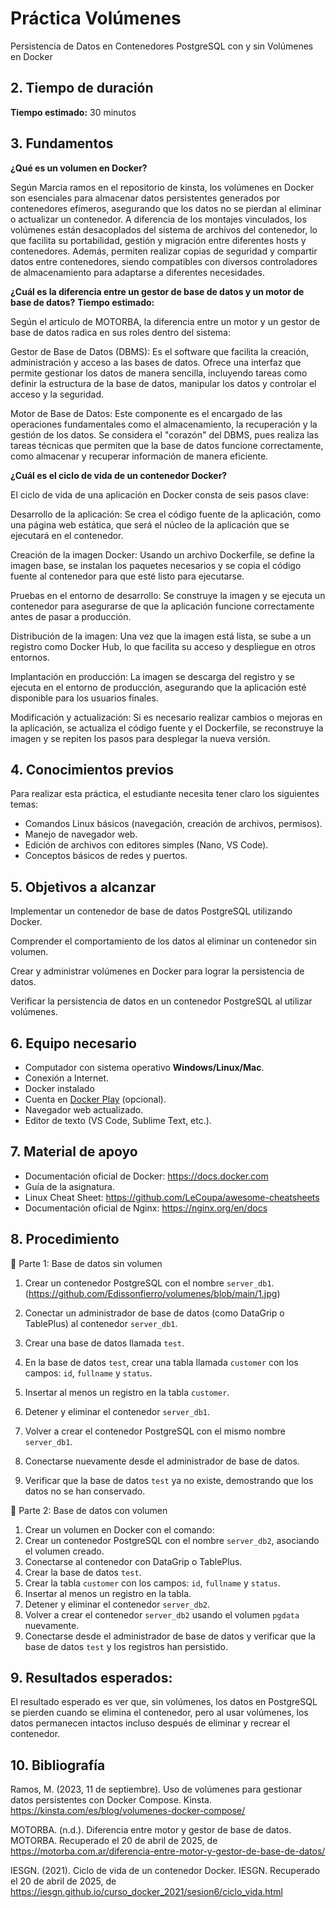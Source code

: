 
# Práctica Volúmenes

Persistencia de Datos en Contenedores PostgreSQL con y sin Volúmenes en Docker

## 2. Tiempo de duración  
**Tiempo estimado:** 30 minutos
## 3. Fundamentos  
**¿Qué es un volumen en Docker?**

Según Marcia ramos en el repositorio de kinsta, los volúmenes en Docker son esenciales para almacenar datos persistentes generados por contenedores efímeros, asegurando que los datos no se pierdan al eliminar o actualizar un contenedor. A diferencia de los montajes vinculados, los volúmenes están desacoplados del sistema de archivos del contenedor, lo que facilita su portabilidad, gestión y migración entre diferentes hosts y contenedores. Además, permiten realizar copias de seguridad y compartir datos entre contenedores, siendo compatibles con diversos controladores de almacenamiento para adaptarse a diferentes necesidades.

**¿Cuál es la diferencia entre un gestor de base de datos y un motor de base de datos?**
**Tiempo estimado:**

Según el artículo de MOTORBA, la diferencia entre un motor y un gestor de base de datos radica en sus roles dentro del sistema:

Gestor de Base de Datos (DBMS): Es el software que facilita la creación, administración y acceso a las bases de datos. Ofrece una interfaz que permite gestionar los datos de manera sencilla, incluyendo tareas como definir la estructura de la base de datos, manipular los datos y controlar el acceso y la seguridad.

Motor de Base de Datos: Este componente es el encargado de las operaciones fundamentales como el almacenamiento, la recuperación y la gestión de los datos. Se considera el "corazón" del DBMS, pues realiza las tareas técnicas que permiten que la base de datos funcione correctamente, como almacenar y recuperar información de manera eficiente.

**¿Cuál es el ciclo de vida de un contenedor Docker?**

El ciclo de vida de una aplicación en Docker consta de seis pasos clave:

Desarrollo de la aplicación: Se crea el código fuente de la aplicación, como una página web estática, que será el núcleo de la aplicación que se ejecutará en el contenedor.

Creación de la imagen Docker: Usando un archivo Dockerfile, se define la imagen base, se instalan los paquetes necesarios y se copia el código fuente al contenedor para que esté listo para ejecutarse.

Pruebas en el entorno de desarrollo: Se construye la imagen y se ejecuta un contenedor para asegurarse de que la aplicación funcione correctamente antes de pasar a producción.

Distribución de la imagen: Una vez que la imagen está lista, se sube a un registro como Docker Hub, lo que facilita su acceso y despliegue en otros entornos.

Implantación en producción: La imagen se descarga del registro y se ejecuta en el entorno de producción, asegurando que la aplicación esté disponible para los usuarios finales.

Modificación y actualización: Si es necesario realizar cambios o mejoras en la aplicación, se actualiza el código fuente y el Dockerfile, se reconstruye la imagen y se repiten los pasos para desplegar la nueva versión.



## 4. Conocimientos previos

Para realizar esta práctica, el estudiante necesita tener claro los siguientes temas:

- Comandos Linux básicos (navegación, creación de archivos, permisos).
- Manejo de navegador web.
- Edición de archivos con editores simples (Nano, VS Code).
- Conceptos básicos de redes y puertos.

## 5. Objetivos a alcanzar

Implementar un contenedor de base de datos PostgreSQL utilizando Docker.

Comprender el comportamiento de los datos al eliminar un contenedor sin volumen.

Crear y administrar volúmenes en Docker para lograr la persistencia de datos.

Verificar la persistencia de datos en un contenedor PostgreSQL al utilizar volúmenes.


## 6. Equipo necesario

- Computador con sistema operativo **Windows/Linux/Mac**.
- Conexión a Internet.
- Docker instalado 
- Cuenta en [Docker Play](https://labs.play-with-docker.com) (opcional).
- Navegador web actualizado.
- Editor de texto (VS Code, Sublime Text, etc.).

## 7. Material de apoyo

- Documentación oficial de Docker: https://docs.docker.com  
- Guía de la asignatura.  
- Linux Cheat Sheet: https://github.com/LeCoupa/awesome-cheatsheets  
- Documentación oficial de Nginx: https://nginx.org/en/docs  

## 8. Procedimiento

🔸 Parte 1: Base de datos sin volumen

1. Crear un contenedor PostgreSQL con el nombre `server_db1`.
(https://github.com/Edissonfierro/volumenes/blob/main/1.jpg)


2. Conectar un administrador de base de datos (como DataGrip o TablePlus) al contenedor `server_db1`.
3. Crear una base de datos llamada `test`.
4. En la base de datos `test`, crear una tabla llamada `customer` con los campos: `id`, `fullname` y `status`.
5. Insertar al menos un registro en la tabla `customer`.
6. Detener y eliminar el contenedor `server_db1`.
7. Volver a crear el contenedor PostgreSQL con el mismo nombre `server_db1`.
8. Conectarse nuevamente desde el administrador de base de datos.
9. Verificar que la base de datos `test` ya no existe, demostrando que los datos no se han conservado.



🔸 Parte 2: Base de datos con volumen

1. Crear un volumen en Docker con el comando:
2. Crear un contenedor PostgreSQL con el nombre `server_db2`, asociando el volumen creado.
3. Conectarse al contenedor con DataGrip o TablePlus.
4. Crear la base de datos `test`.
5. Crear la tabla `customer` con los campos: `id`, `fullname` y `status`.
6. Insertar al menos un registro en la tabla.
7. Detener y eliminar el contenedor `server_db2`.
8. Volver a crear el contenedor `server_db2` usando el volumen `pgdata` nuevamente.
9. Conectarse desde el administrador de base de datos y verificar que la base de datos `test` y los registros han persistido.




## 9. Resultados esperados:

El resultado esperado es ver que, sin volúmenes, los datos en PostgreSQL se pierden cuando se elimina el contenedor, pero al usar volúmenes, los datos permanecen intactos incluso después de eliminar y recrear el contenedor.

## 10. Bibliografía

Ramos, M. (2023, 11 de septiembre). Uso de volúmenes para gestionar datos persistentes con Docker Compose. Kinsta. https://kinsta.com/es/blog/volumenes-docker-compose/

MOTORBA. (n.d.). Diferencia entre motor y gestor de base de datos. MOTORBA. Recuperado el 20 de abril de 2025, de https://motorba.com.ar/diferencia-entre-motor-y-gestor-de-base-de-datos/

IESGN. (2021). Ciclo de vida de un contenedor Docker. IESGN. Recuperado el 20 de abril de 2025, de https://iesgn.github.io/curso_docker_2021/sesion6/ciclo_vida.html
